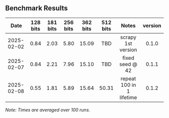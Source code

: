 
## Benchmark Results

|Date        | 128 bits | 181 bits | 256 bits | 362 bits | 512 bits |          Notes           | version |
|------------|:--------:|:--------:|:--------:|:--------:|:--------:|:------------------------:|:-------:|
|2025-02-02  |   0.84   |   2.03   |   5.80   |  15.09   |   TBD    |    scrapy 1st version    |  0.1.0  |
|2025-02-07  |   0.84   |   2.21   |   7.96   |  15.10   |   TBD    |     fixed seed @ 42      |  0.1.1  |
|2025-02-08  |   0.55   |   1.81   |   5.89   |  15.64   |  50.31   | repeat 100 in 1 lifetime |  0.1.2  |

*Note: Times are averaged over 100 runs.*
